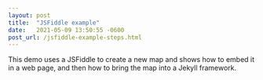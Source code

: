 ```yaml
---
layout: post
title:  "JSFiddle example"
date:   2021-05-09 13:50:55 -0600
post_url: /jsfiddle-example-steps.html
--- 
```


This demo uses a JSFiddle to create a new map and shows how to embed it in a web page, and then how to bring the map into a Jekyll framework.